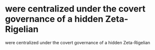 # were centralized under the covert governance of a hidden Zeta-Rigelian

were centralized under the covert governance of a hidden Zeta-Rigelian